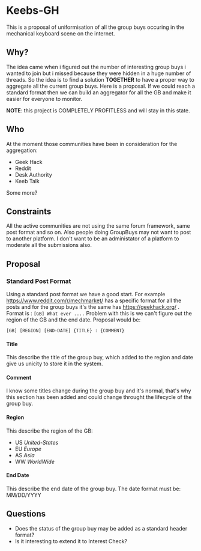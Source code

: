 # Keebs-GH

This is a proposal of uniformisation of all the group buys occuring in the mechanical keyboard scene on the internet.

## Why?

The idea came when i figured out the number of interesting group buys i wanted to join but i missed because they were hidden in a huge number of threads. So the idea is to find a solution __TOGETHER__ to have a proper way to aggregate all the current group buys. Here is a proposal. If we could reach a standard format then we can build an aggregator for all the GB and make it easier for everyone to monitor.

__NOTE__: this project is COMPLETELY PROFITLESS and will stay in this state.

## Who

At the moment those communities have been in consideration for the aggregation:
- Geek Hack
- Reddit
- Desk Authority
- Keeb Talk

Some more?

## Constraints

All the active communities are not using the same forum framework, same post format and so on. Also people doing GroupBuys may not want to post to another platform. I don't want to be an administator of a platform to moderate all the submissions also.

## Proposal

### Standard Post Format

Using a standard post format we have a good start. For example https://www.reddit.com/r/mechmarket/ has a specific format for all the posts and for the group buys it's the same has https://geekhack.org/ .
Format is : `[GB] What ever ....`
Problem with this is we can't figure out the region of the GB and the end date. Proposal would be:
```
[GB] [REGION] [END-DATE] {TITLE} : {COMMENT}
```
#### Title

This describe the title of the group buy, which added to the region and date give us unicity to store it in the system.

#### Comment

I know some titles change during the group buy and it's normal, that's why this section has been added and could change throught the lifecycle of the group buy.

#### Region

This describe the region of the GB:
- US *United-States*
- EU *Europe*
- AS *Asia*
- WW *WorldWide*

#### End Date

This describe the end date of the group buy. The date format must be: MM/DD/YYYY

## Questions

- Does the status of the group buy may be added as a standard header format?
- Is it interesting to extend it to Interest Check?